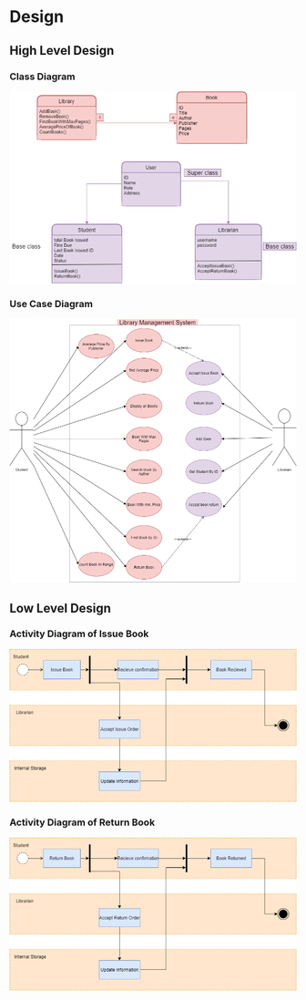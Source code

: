 # Design

## High Level Design 

### Class Diagram
![HighLevelStructuralDiagram](class_diagram_library.png)

### Use Case Diagram
![HighLevelBehaviouralDiagram](use-case-library.png)

## Low Level Design 

### Activity Diagram of Issue Book
![FeaturesLevelStructuralDiagram](low-level-1-library.png)
### Activity Diagram of Return Book
![FeaturesBehaviouralDiagram](low-level-2-library.png)
